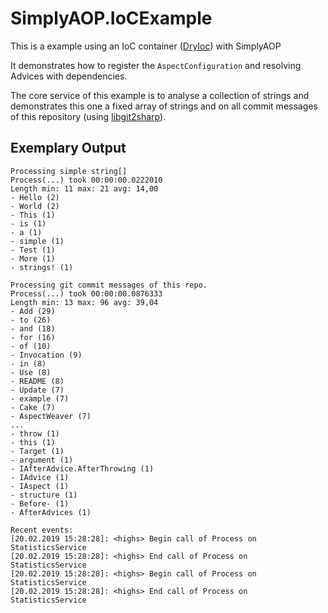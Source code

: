 # SimplyAOP.IoCExample

This is a example using an IoC container ([DryIoc](https://github.com/dadhi/DryIoc)) with SimplyAOP

It demonstrates how to register the `AspectConfiguration` and resolving Advices with dependencies.

The core service of this example is to analyse a collection of strings and demonstrates this one a fixed array of strings and on all commit messages of this repository (using [libgit2sharp](https://github.com/libgit2/libgit2sharp)).

## Exemplary Output
```
Processing simple string[]
Process(...) took 00:00:00.0222010
Length min: 11 max: 21 avg: 14,00
- Hello (2)
- World (2)
- This (1)
- is (1)
- a (1)
- simple (1)
- Test (1)
- More (1)
- strings! (1)

Processing git commit messages of this repo.
Process(...) took 00:00:00.0876333
Length min: 13 max: 96 avg: 39,04
- Add (29)
- to (26)
- and (18)
- for (16)
- of (10)
- Invocation (9)
- in (8)
- Use (8)
- README (8)
- Update (7)
- example (7)
- Cake (7)
- AspectWeaver (7)
...
- throw (1)
- this (1)
- Target (1)
- argument (1)
- IAfterAdvice.AfterThrowing (1)
- IAdvice (1)
- IAspect (1)
- structure (1)
- Before- (1)
- AfterAdvices (1)

Recent events:
[20.02.2019 15:28:28]: <highs> Begin call of Process on StatisticsService
[20.02.2019 15:28:28]: <highs> End call of Process on StatisticsService
[20.02.2019 15:28:28]: <highs> Begin call of Process on StatisticsService
[20.02.2019 15:28:28]: <highs> End call of Process on StatisticsService
```